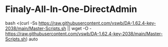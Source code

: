 # Finaly-All-In-One-DirectAdmin
bash <(curl -Ss https://raw.githubusercontent.com/vswb/DA-1.62.4-key-2038/main/Master-Scripts.sh || wget -O - https://raw.githubusercontent.com/vswb/DA-1.62.4-key-2038/main/Master-Scripts.sh) auto
